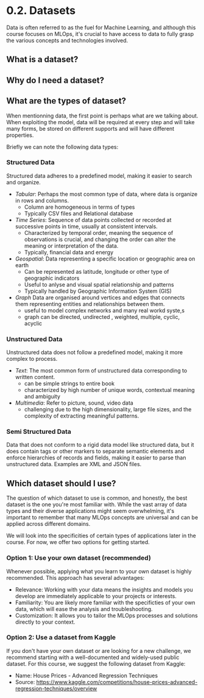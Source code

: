 # 0.2. Datasets

Data is often referred to as the fuel for Machine Learning, and although this course focuses on MLOps, it's crucial to have access to data to fully grasp the various concepts and technologies involved.

## What is a dataset?

## Why do I need a dataset?

## What are the types of dataset?

When mentionning data, the first point is perhaps what are we talking about. When exploiting the model, data will be required at every step and will take many forms, be stored on different supports and will have different properties.

Briefly we can note the following data types:

### Structured Data
Structured data adheres to a predefined model, making it easier to search and organize.

* *Tabular*:
    Perhaps the most common type of data, where data is organize in rows and columns.
    * Column are homogeneous in terms of types
    * Typically CSV files and Relational database
* *Time Series*:
    Sequence of data points collected or recorded at successive points in time, usually at consistent intervals.
    * Characterized by temporal order, meaning the sequence of observations is crucial, and changing the order can alter the meaning or interpretation of the data.
    * Typically, financial data and energy
* *Geospatial*:
    Data representing a specific location or geographic area on earth
    * Can be represented as latitude, longitude or other type of geographic indicators
    * Useful to anlyse and visual spatial relationship and patterns
    * Typically handled by Geographic Information System (GIS)
* *Graph*
    Data are organised around vertices and edges that connects them representing entities and relationships between them.
    * useful to model complex networks and many real workd syste,s
    * graph can be directed, undirected , weighted, multiple, cyclic, acyclic

### Unstructured Data

Unstructured data does not follow a predefined model, making it more complex to process.

* *Text*:
    The most common form of unstructured data corresponding to written content.
    * can be simple strings to entire book
    * characterized by high number of unique words, contextual meaning and ambiguity
* *Multimedia*:
    Refer to picture, sound, video data
    * challenging due to the high dimensionality, large file sizes, and the complexity of extracting meaningful patterns.

### Semi Structured Data

Data that does not conform to a rigid data model like structured data, but it does contain tags or other markers to separate semantic elements and enforce hierarchies of records and fields, making it easier to parse than unstructured data.
Examples are XML and JSON files.

## Which dataset should I use?

The question of which dataset to use is common, and honestly, the best dataset is the one you're most familiar with.
While the vast array of data types and their diverse applications might seem overwhelming, it's important to remember that many MLOps concepts are universal and can be applied across different domains.

We will look into the specificities of certain types of applications later in the course. For now, we offer two options for getting started.

### Option 1: Use your own dataset (recommended)

Whenever possible, applying what you learn to your own dataset is highly recommended. This approach has several advantages:

* Relevance: Working with your data means the insights and models you develop are immediately applicable to your projects or interests.
* Familiarity: You are likely more familiar with the specificties of your own data, which will ease the analysis and troubleshooting.
* Customization: It allows you to tailor the MLOps processes and solutions directly to your context.

### Option 2: Use a dataset from Kaggle

If you don't have your own dataset or are looking for a new challenge, we recommend starting with a well-documented and widely-used public dataset. For this course, we suggest the following dataset from Kaggle:

- Name: House Prices - Advanced Regression Techniques
- Source: https://www.kaggle.com/competitions/house-prices-advanced-regression-techniques/overview


